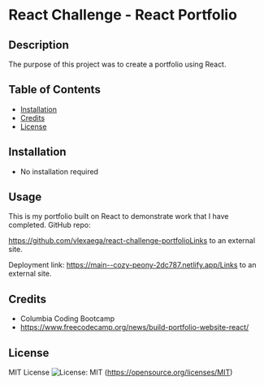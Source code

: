 # React Challenge - React Portfolio

## Description

The purpose of this project was to create a portfolio using React. 

## Table of Contents

- [Installation](#installation)
- [Credits](#credits)
- [License](#license)

## Installation

- No installation required

## Usage
This is my portfolio built on React to demonstrate work that I have completed. 
GitHub repo:

https://github.com/vlexaega/react-challenge-portfolioLinks to an external site. 

Deployment link:
https://main--cozy-peony-2dc787.netlify.app/Links to an external site. 

## Credits

- Columbia Coding Bootcamp
- https://www.freecodecamp.org/news/build-portfolio-website-react/ 

## License

MIT License ![License: MIT](https://img.shields.io/badge/License-MIT-yellow.svg) (https://opensource.org/licenses/MIT)
